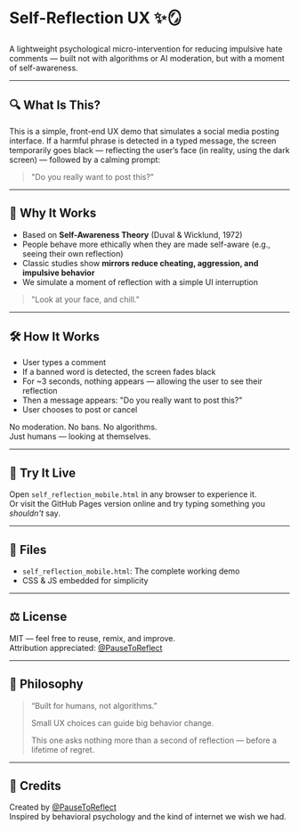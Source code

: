 # Self-Reflection UX ✨🪞

A lightweight psychological micro-intervention for reducing impulsive hate comments — built not with algorithms or AI moderation, but with a moment of self-awareness.

---

## 🔍 What Is This?
This is a simple, front-end UX demo that simulates a social media posting interface. If a harmful phrase is detected in a typed message, the screen temporarily goes black — reflecting the user’s face (in reality, using the dark screen) — followed by a calming prompt:

> "Do you really want to post this?"

---

## 🧠 Why It Works
- Based on **Self-Awareness Theory** (Duval & Wicklund, 1972)
- People behave more ethically when they are made self-aware (e.g., seeing their own reflection)
- Classic studies show **mirrors reduce cheating, aggression, and impulsive behavior**
- We simulate a moment of reflection with a simple UI interruption

> "Look at your face, and chill."

---

## 🛠 How It Works
- User types a comment
- If a banned word is detected, the screen fades black
- For ~3 seconds, nothing appears — allowing the user to see their reflection
- Then a message appears: "Do you really want to post this?"
- User chooses to post or cancel

No moderation. No bans. No algorithms.  
Just humans — looking at themselves.

---

## 🚀 Try It Live
Open `self_reflection_mobile.html` in any browser to experience it.  
Or visit the GitHub Pages version online and try typing something you *shouldn't* say.

---

## 📁 Files
- `self_reflection_mobile.html`: The complete working demo
- CSS & JS embedded for simplicity

---

## ⚖️ License
MIT — feel free to reuse, remix, and improve.  
Attribution appreciated: [@PauseToReflect](https://x.com/PauseToReflect)

---

## 🧭 Philosophy
> “Built for humans, not algorithms.”  
>  
> Small UX choices can guide big behavior change.  
>  
> This one asks nothing more than a second of reflection — before a lifetime of regret.

---

## 🙌 Credits
Created by [@PauseToReflect](https://x.com/PauseToReflect)  
Inspired by behavioral psychology and the kind of internet we wish we had.
